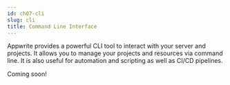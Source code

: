 ```yaml
---
id: ch07-cli
slug: cli
title: Command Line Interface
---
```


Appwrite provides a powerful CLI tool to interact with your server and projects. It allows you to manage your projects and resources via command line. It is also useful for automation and scripting as well as CI/CD pipelines.

Coming soon!

<!--
# Getting Started with Appwrite's new CLI

Appwrite's latest CLI comes featured pack. Previously you had to create project and then get the key in order for your CLI to connect. Now, all you need to do is signup in your Appwrite console, and you can use the Appwrite's new CLI to do the rest of the task.

Appwrite's latest CLI makes it specially easier to work with Appwrite Functions. Creating a function and deploying is just few commands away.

## Install

First, install the CLI, there are multiple ways of doing that.

- Install natively for your OS using the installation script
- Install via NPM
- Use via npx

## Getting Started

- Login `appwrite login` will ask for your email, password and the endpoint.
- `appwrite client --endpoint` to update the endpoint once set
- `appwrite.json` talk about it
- create a new folder
- `appwrite init project` to link current folder to a project, will create appwrite.json file inside the folder with the configuration
  - create a new project
  - link with existing project
- `appwrite init function` Create a new function using starter template
  - choose a name
  - choose a runtime
  - will create a new function folder
  - adds config to appwrite.json
- `appwrite deploy function` to deploy a function
  - modify appwrite.json to give custom id, change path
-->
